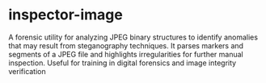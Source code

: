 # inspector-image
A forensic utility for analyzing JPEG binary structures to identify anomalies that may result from steganography techniques. It parses markers and segments of a JPEG file and highlights irregularities for further manual inspection. Useful for training in digital forensics and image integrity verification
